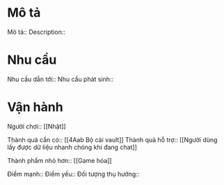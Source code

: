 # Mô tả
Mô tả::
Description::

# Nhu cầu
Nhu cầu dẫn tới::
Nhu cầu phát sinh::

# Vận hành
Người chơi:: [[Nhật]]

Thành quả cần có:: [[4Aab Bộ cài vault]]
Thành quả hỗ trợ:: [[Người dùng lấy được dữ liệu nhanh chóng khi đang chat]]

Thành phẩm nhỏ hơn:: [[Game hóa]]

Điểm mạnh::
Điểm yếu::
Đối tượng thụ hưởng::
